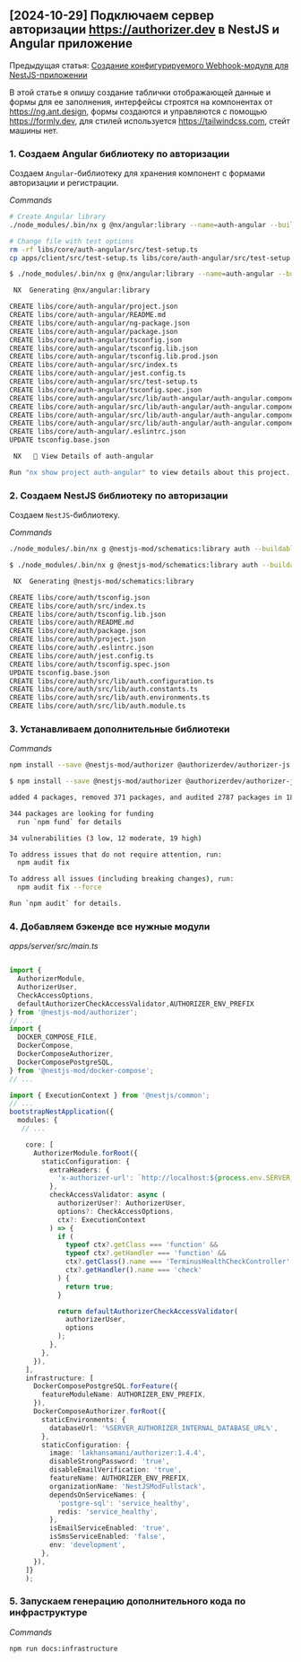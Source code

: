 ## [2024-10-29] Подключаем сервер авторизации https://authorizer.dev в NestJS и Angular приложение

Предыдущая статья: [Создание конфигурируемого Webhook-модуля для NestJS-приложении](https://habr.com/ru/articles/848634/)

В этой статье я опишу создание таблички отображающей данные и формы для ее заполнения, интерфейсы строятся на компонентах от https://ng.ant.design, формы создаются и управляются с помощью https://formly.dev, для стилей используется https://tailwindcss.com, стейт машины нет.

### 1. Создаем Angular библиотеку по авторизации

Создаем `Angular`-библиотеку для хранения компонент с формами авторизации и регистрации.

_Commands_

```bash
# Create Angular library
./node_modules/.bin/nx g @nx/angular:library --name=auth-angular --buildable --publishable --directory=libs/core/auth-angular --simpleName=true --strict=true --prefix= --standalone=true --selector= --changeDetection=OnPush --importPath=@nestjs-mod-fullstack/auth-angular

# Change file with test options
rm -rf libs/core/auth-angular/src/test-setup.ts
cp apps/client/src/test-setup.ts libs/core/auth-angular/src/test-setup.ts
```

<spoiler title="Вывод консоли">

```bash
$ ./node_modules/.bin/nx g @nx/angular:library --name=auth-angular --buildable --publishable --directory=libs/core/auth-angular --simpleName=true --strict=true --prefix= --standalone=true --selector= --changeDetection=OnPush --importPath=@nestjs-mod-fullstack/auth-angular

 NX  Generating @nx/angular:library

CREATE libs/core/auth-angular/project.json
CREATE libs/core/auth-angular/README.md
CREATE libs/core/auth-angular/ng-package.json
CREATE libs/core/auth-angular/package.json
CREATE libs/core/auth-angular/tsconfig.json
CREATE libs/core/auth-angular/tsconfig.lib.json
CREATE libs/core/auth-angular/tsconfig.lib.prod.json
CREATE libs/core/auth-angular/src/index.ts
CREATE libs/core/auth-angular/jest.config.ts
CREATE libs/core/auth-angular/src/test-setup.ts
CREATE libs/core/auth-angular/tsconfig.spec.json
CREATE libs/core/auth-angular/src/lib/auth-angular/auth-angular.component.css
CREATE libs/core/auth-angular/src/lib/auth-angular/auth-angular.component.html
CREATE libs/core/auth-angular/src/lib/auth-angular/auth-angular.component.spec.ts
CREATE libs/core/auth-angular/src/lib/auth-angular/auth-angular.component.ts
CREATE libs/core/auth-angular/.eslintrc.json
UPDATE tsconfig.base.json

 NX   👀 View Details of auth-angular

Run "nx show project auth-angular" to view details about this project.
```

</spoiler>

### 2. Создаем NestJS библиотеку по авторизации

Создаем `NestJS`-библиотеку.

_Commands_

```bash
./node_modules/.bin/nx g @nestjs-mod/schematics:library auth --buildable --publishable --directory=libs/core/auth --simpleName=true --projectNameAndRootFormat=as-provided --strict=true
```

<spoiler title="Вывод консоли">

```bash
$ ./node_modules/.bin/nx g @nestjs-mod/schematics:library auth --buildable --publishable --directory=libs/core/auth --simpleName=true --projectNameAndRootFormat=as-provided --strict=true

 NX  Generating @nestjs-mod/schematics:library

CREATE libs/core/auth/tsconfig.json
CREATE libs/core/auth/src/index.ts
CREATE libs/core/auth/tsconfig.lib.json
CREATE libs/core/auth/README.md
CREATE libs/core/auth/package.json
CREATE libs/core/auth/project.json
CREATE libs/core/auth/.eslintrc.json
CREATE libs/core/auth/jest.config.ts
CREATE libs/core/auth/tsconfig.spec.json
UPDATE tsconfig.base.json
CREATE libs/core/auth/src/lib/auth.configuration.ts
CREATE libs/core/auth/src/lib/auth.constants.ts
CREATE libs/core/auth/src/lib/auth.environments.ts
CREATE libs/core/auth/src/lib/auth.module.ts
```

</spoiler>

### 3. Устанавливаем дополнительные библиотеки

_Commands_

```bash
npm install --save @nestjs-mod/authorizer @authorizerdev/authorizer-js @faker-js/faker env-var
```

<spoiler title="Вывод консоли">

```bash
$ npm install --save @nestjs-mod/authorizer @authorizerdev/authorizer-js @faker-js/faker env-var

added 4 packages, removed 371 packages, and audited 2787 packages in 18s

344 packages are looking for funding
  run `npm fund` for details

34 vulnerabilities (3 low, 12 moderate, 19 high)

To address issues that do not require attention, run:
  npm audit fix

To address all issues (including breaking changes), run:
  npm audit fix --force

Run `npm audit` for details.
```

</spoiler>

### 4. Добавляем бэкенде все нужные модули

_apps/server/src/main.ts_

```typescript

import {
  AuthorizerModule,
  AuthorizerUser,
  CheckAccessOptions,
  defaultAuthorizerCheckAccessValidator,AUTHORIZER_ENV_PREFIX
} from '@nestjs-mod/authorizer';
// ...
import {
  DOCKER_COMPOSE_FILE,
  DockerCompose,
  DockerComposeAuthorizer,
  DockerComposePostgreSQL,
} from '@nestjs-mod/docker-compose';
// ...

import { ExecutionContext } from '@nestjs/common';
// ...
bootstrapNestApplication({
  modules: {
   // ...

    core: [
      AuthorizerModule.forRoot({
        staticConfiguration: {
          extraHeaders: {
            'x-authorizer-url': `http://localhost:${process.env.SERVER_AUTHORIZER_EXTERNAL_CLIENT_PORT}`,
          },
          checkAccessValidator: async (
            authorizerUser?: AuthorizerUser,
            options?: CheckAccessOptions,
            ctx?: ExecutionContext
          ) => {
            if (
              typeof ctx?.getClass === 'function' &&
              typeof ctx?.getHandler === 'function' &&
              ctx?.getClass().name === 'TerminusHealthCheckController' &&
              ctx?.getHandler().name === 'check'
            ) {
              return true;
            }

            return defaultAuthorizerCheckAccessValidator(
              authorizerUser,
              options
            );
          },
        },
      }),
    ],
    infrastructure: [
      DockerComposePostgreSQL.forFeature({
        featureModuleName: AUTHORIZER_ENV_PREFIX,
      }),
      DockerComposeAuthorizer.forRoot({
        staticEnvironments: {
          databaseUrl: '%SERVER_AUTHORIZER_INTERNAL_DATABASE_URL%',
        },
        staticConfiguration: {
          image: 'lakhansamani/authorizer:1.4.4',
          disableStrongPassword: 'true',
          disableEmailVerification: 'true',
          featureName: AUTHORIZER_ENV_PREFIX,
          organizationName: 'NestJSModFullstack',
          dependsOnServiceNames: {
            'postgre-sql': 'service_healthy',
            redis: 'service_healthy',
          },
          isEmailServiceEnabled: 'true',
          isSmsServiceEnabled: 'false',
          env: 'development',
        },
      }),
    ]}
    );
```

### 5. Запускаем генерацию дополнительного кода по инфраструктуре

_Commands_

```bash
npm run docs:infrastructure
```

<spoiler title="Вывод консоли">

```bash

```

</spoiler>

